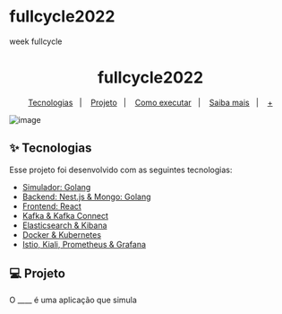 # fullcycle2022
week fullcycle

<h1 align="center">fullcycle2022</h1>

<p align="center">
  <a href="#-tecnologias">Tecnologias</a>&nbsp;&nbsp;&nbsp;|&nbsp;&nbsp;&nbsp;
  <a href="#-projeto">Projeto</a>&nbsp;&nbsp;&nbsp;|&nbsp;&nbsp;&nbsp;
  <a href="#-como-executar">Como executar</a>&nbsp;&nbsp;&nbsp;|&nbsp;&nbsp;&nbsp;
  <a href="#-saiba-mais">Saiba mais</a>&nbsp;&nbsp;&nbsp;|&nbsp;&nbsp;&nbsp;
  <a href="#-licença">+</a>
</p>

![image](https://user-images.githubusercontent.com/35180706/175187288-8e49bd00-68b3-4a71-8a32-93101efd8035.png)


## ✨ Tecnologias

Esse projeto foi desenvolvido com as seguintes tecnologias:

- [Simulador: Golang](https://github.com/)
- [Backend: Nest.js & Mongo: Golang](https://github.com/)
- [Frontend: React](https://github.com/)
- [Kafka & Kafka Connect](https://github.com/)
- [Elasticsearch & Kibana](https://github.com/)
- [Docker & Kubernetes](https://github.com/)
- [Istio, Kiali, Prometheus & Grafana](https://github.com/)

## 💻 Projeto

O ____ é uma aplicação que simula

